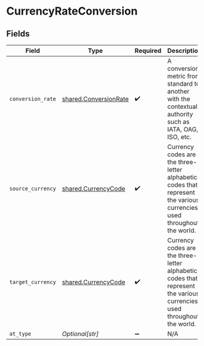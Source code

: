 # CurrencyRateConversion


## Fields

| Field                                                                                                                 | Type                                                                                                                  | Required                                                                                                              | Description                                                                                                           |
| --------------------------------------------------------------------------------------------------------------------- | --------------------------------------------------------------------------------------------------------------------- | --------------------------------------------------------------------------------------------------------------------- | --------------------------------------------------------------------------------------------------------------------- |
| `conversion_rate`                                                                                                     | [shared.ConversionRate](../../models/shared/conversionrate.md)                                                        | :heavy_check_mark:                                                                                                    | A conversion metric from standard to another with the contextual authority such as IATA, OAG, ISO, etc.               |
| `source_currency`                                                                                                     | [shared.CurrencyCode](../../models/shared/currencycode.md)                                                            | :heavy_check_mark:                                                                                                    | Currency codes are the three-letter alphabetic codes that represent the various currencies used throughout the world. |
| `target_currency`                                                                                                     | [shared.CurrencyCode](../../models/shared/currencycode.md)                                                            | :heavy_check_mark:                                                                                                    | Currency codes are the three-letter alphabetic codes that represent the various currencies used throughout the world. |
| `at_type`                                                                                                             | *Optional[str]*                                                                                                       | :heavy_minus_sign:                                                                                                    | N/A                                                                                                                   |